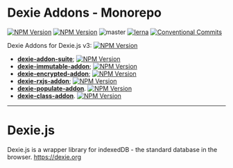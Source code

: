 
Dexie Addons - Monorepo
======

[![NPM Version](https://img.shields.io/npm/v/@pvermeer/dexie-addon-suite/latest.svg)](https://www.npmjs.com/package/@pvermeer/dexie-addon-suite)
[![NPM Version](https://img.shields.io/npm/v/@pvermeer/dexie-addon-suite/beta.svg)](https://www.npmjs.com/package/@pvermeer/dexie-addon-suite)
![master](https://github.com/pvermeer/dexie-addon-suite-monorepo/actions/workflows/test.yml/badge.svg?branch=master)
[![lerna](https://img.shields.io/badge/maintained%20with-lerna-cc00ff.svg)](https://lerna.js.org/)
[![Conventional Commits](https://img.shields.io/badge/Conventional%20Commits-1.0.0-yellow.svg)](https://conventionalcommits.org)


Dexie Addons for Dexie.js v3: [![NPM Version](https://img.shields.io/npm/v/dexie/latest.svg)](https://www.npmjs.com/package/dexie)

- **[dexie-addon-suite](https://github.com/PVermeer/dexie-addon-suite-monorepo/tree/master/packages/dexie-addon-suite)**; [![NPM Version](https://img.shields.io/npm/v/@pvermeer/dexie-addon-suite/latest.svg)](https://www.npmjs.com/package/@pvermeer/dexie-addon-suite)
- **[dexie-immutable-addon](https://github.com/PVermeer/dexie-addon-suite-monorepo/tree/master/packages/dexie-immutable-addon)**; [![NPM Version](https://img.shields.io/npm/v/@pvermeer/dexie-immutable-addon/latest.svg)](https://www.npmjs.com/package/@pvermeer/dexie-immutable-addon)
- **[dexie-encrypted-addon](https://github.com/PVermeer/dexie-addon-suite-monorepo/tree/master/packages/dexie-encrypted-addon)**; [![NPM Version](https://img.shields.io/npm/v/@pvermeer/dexie-encrypted-addon/latest.svg)](https://www.npmjs.com/package/@pvermeer/dexie-encrypted-addon)
- **[dexie-rxjs-addon](https://github.com/PVermeer/dexie-addon-suite-monorepo/tree/master/packages/dexie-rxjs-addon)**; [![NPM Version](https://img.shields.io/npm/v/@pvermeer/dexie-rxjs-addon/latest.svg)](https://www.npmjs.com/package/@pvermeer/dexie-rxjs-addon)
- **[dexie-populate-addon](https://github.com/PVermeer/dexie-addon-suite-monorepo/tree/master/packages/dexie-populate-addon)**. [![NPM Version](https://img.shields.io/npm/v/@pvermeer/dexie-populate-addon/latest.svg)](https://www.npmjs.com/package/@pvermeer/dexie-populate-addon)
- **[dexie-class-addon](https://github.com/PVermeer/dexie-addon-suite-monorepo/tree/master/packages/dexie-class-addon)**. [![NPM Version](https://img.shields.io/npm/v/@pvermeer/dexie-class-addon/latest.svg)](https://www.npmjs.com/package/@pvermeer/dexie-class-addon)

---------------------------------------------------

Dexie.js
========

Dexie.js is a wrapper library for indexedDB - the standard database in the browser. https://dexie.org
